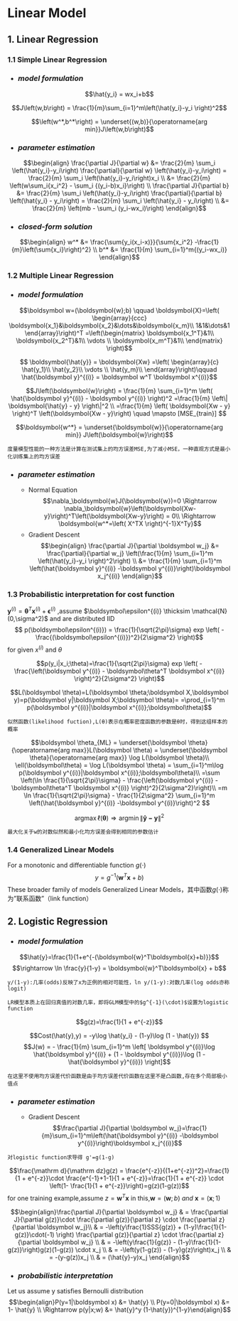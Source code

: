 
# Linear Model
## 1. Linear Regression
### 1.1 Simple Linear Regression
+ ### *model formulation*


$$\hat{y_i} = wx_i+b$$

$$J\left(w,b\right) = \frac{1}{m}\sum_{i=1}^m\left(\hat{y_i}-y_i \right)^2$$

$$\left(w^*,b^*\right) = \underset{(w,b)}{\operatorname{arg min}}J\left(w,b\right)$$

+ ### *parameter estimation*
$$\begin{align}
\frac{\partial J}{\partial w}
&= \frac{2}{m} \sum_i \left(\hat{y_i}-y_i\right)
    \frac{\partial}{\partial w} \left(\hat{y_i}-y_i\right)
 = \frac{2}{m} \sum_i \left(\hat{y_i}-y_i\right)x_i \\
&= \frac{2}{m} \left(w\sum_i{x_i^2} - \sum_i {(y_i-b)x_i}\right) \\
\frac{\partial J}{\partial b}
&= \frac{2}{m} \sum_i \left(\hat{y_i}-y_i\right)
    \frac{\partial}{\partial b} \left(\hat{y_i} - y_i\right)
 = \frac{2}{m} \sum_i \left(\hat{y_i} - y_i\right) \\
&= \frac{2}{m} \left(mb - \sum_i (y_i-wx_i)\right)
\end{align}$$

+ ### *closed-form solution*
$$\begin{align}
w^* &= \frac{\sum{y_i(x_i-x)}}{\sum{x_i^2} -\frac{1}{m}\left(\sum{x_i}\right)^2} \\
b^* &= \frac{1}{m} \sum_{i=1}^m{(y_i-wx_i)}
\end{align}$$
### 1.2 Multiple Linear Regression
+ ### *model formulation*

$$\boldsymbol w=(\boldsymbol{w};b) \qquad
\boldsymbol{X}=\left(
\begin{array}{ccc}
\boldsymbol{x_1}&\boldsymbol{x_2}&\dots&\boldsymbol{x_m}\\
1&1&\dots&1
\end{array}\right)^T
=\left(\begin{matrix}
\boldsymbol{x_1^T}&1\\
\boldsymbol{x_2^T}&1\\
\vdots \\
\boldsymbol{x_m^T}&1\\
\end{matrix} \right)$$

$$ \boldsymbol{\hat{y}} = \boldsymbol{Xw}
=\left(
\begin{array}{c}
\hat{y_1}\\
\hat{y_2}\\
\vdots \\
\hat{y_m}\\
\end{array}\right)\qquad
\hat{\boldsymbol y}^{(i)} = \boldsymbol w^T \boldsymbol x^{(i)}$$

$$J\left(\boldsymbol{w}\right)  = \frac{1}{m} \sum_{i=1}^m \left( \hat{\boldsymbol y}^{(i)} - \boldsymbol y^{(i)} \right)^2
=\frac{1}{m} \left\| \boldsymbol{\hat{y} - y} \right\|^2 \\
=\frac{1}{m} \left( \boldsymbol{Xw - y} \right)^T \left(\boldsymbol{Xw - y}\right)
\quad \mapsto [MSE_{train}]
$$

$$\boldsymbol{w^*} = \underset{\boldsymbol{w}}{\operatorname{arg min}}
J\left(\boldsymbol{w}\right)$$

```
度量模型性能的一种方法是计算在测试集上的均方误差MSE,为了减小MSE，一种直观方式是最小化训练集上的均方误差
```

+ ### *parameter estimation*
  * Normal Equation
$$\nabla_\boldsymbol{w}J(\boldsymbol{w})=0 \Rightarrow
\nabla_\boldsymbol{w}\left(\boldsymbol{Xw-y}\right)^T\left(\boldsymbol{Xw-y}\right) = 0\\
\Rightarrow \boldsymbol{w^*=\left( X^TX \right)^{-1}X^Ty}$$
  * Gradient Descent
$$\begin{align}
\frac{\partial J}{\partial \boldsymbol w_j}
&= \frac{\partial}{\partial w_j} \left(\frac{1}{m} \sum_{i=1}^m \left(\hat{y_i}-y_i \right)^2\right) \\
&= \frac{1}{m} \sum_{i=1}^m \left(\hat{\boldsymbol y}^{(i)} -\boldsymbol y^{(i)}\right)\boldsymbol x_j^{(i)}
\end{align}$$

### 1.3 Probabilistic interpretation for cost function
$\boldsymbol y^{(i)} = \boldsymbol\theta^T \boldsymbol x^{(i)} + \boldsymbol\epsilon^{(i)}$ ,assume $\boldsymbol\epsilon^{(i)} \thicksim  \mathcal{N}(0,\sigma^2)$ and are distributed IID
$$ p(\boldsymbol\epsilon^{(i)}) = \frac{1}{\sqrt{2\pi}\sigma} exp \left( -\frac{(\boldsymbol\epsilon^{(i)})^2}{2\sigma^2} \right)$$
for given $x^{(i)}$ and $\theta$

$$p(y_i|x_i;\theta)=\frac{1}{\sqrt{2\pi}\sigma}
exp \left( -\frac{\left(\boldsymbol y^{(i)} - \boldsymbol\theta^T \boldsymbol x^{(i)} \right)^2}{2\sigma^2} \right)$$

$$L(\boldsymbol \theta)=L(\boldsymbol \theta;\boldsymbol X,\boldsymbol y)=p(\boldsymbol y|\boldsymbol X;\boldsymbol \theta)=
=\prod_{i=1}^m p(\boldsymbol y^{(i)}|\boldsymbol x^{(i)};\boldsymbol\theta)$$

```
似然函数(likelihood fuction),L(θ)表示在概率密度函数的参数是θ时，得到这组样本的概率
```
$$\boldsymbol \theta_{ML} = \underset{\boldsymbol \theta}{\operatorname{arg max}}L(\boldsymbol \theta) = \underset{\boldsymbol \theta}{\operatorname{arg max}} \log L(\boldsymbol \theta)\\
\ell(\boldsymbol\theta) = \log L(\boldsymbol \theta) = \sum_{i=1}^m\log p(\boldsymbol y^{(i)}|\boldsymbol x^{(i)};\boldsymbol\theta)\\ =\sum \left(\ln \frac{1}{\sqrt{2\pi}\sigma} - \frac{\left(\boldsymbol y^{(i)} - \boldsymbol\theta^T \boldsymbol x^{(i)} \right)^2}{2\sigma^2}\right)\\
=m \ln \frac{1}{\sqrt{2\pi}\sigma} - \frac{1}{2\sigma^2} \sum_{i=1}^m \left(\hat{\boldsymbol y}^{(i)} -\boldsymbol y^{(i)}\right)^2
$$

$$\operatorname{arg max}\ell(\boldsymbol \theta) \Rightarrow \operatorname{arg min}\left\| \boldsymbol{\hat{y} - y} \right\|^2$$

```
最大化关于w的对数似然和最小化均方误差会得到相同的参数估计
```

### 1.4 Generalized Linear Models
For a monotonic and differentiable function $g(\cdot)$
$$y=g^{-1}(\boldsymbol w^T \boldsymbol x+b)$$
These broader family of models Generalized Linear Models，其中函数$g(\cdot)$称为”联系函数”（link function）

## 2. Logistic Regression
+ ### *model formulation*
$$\hat{y}=\frac{1}{1+e^{-(\boldsymbol{w}^T\boldsymbol{x}+b)}}$$
$$\rightarrow \ln \frac{y}{1-y} = \boldsymbol{w}^T\boldsymbol{x} + b$$
```
y/(1-y):几率(odds)反映了x为正例的相对可能性，ln y/(1-y):对数几率(log odds亦称logit)
```
```
LR模型本质上在回归真值的对数几率，即将GLM模型中的$g^{-1}(\cdot)$设置为logistic function
```
$$g(z)=\frac{1}{1 + e^{-z}}$$

$$Cost(\hat{y},y) = -y\log \hat{y_i} - (1-y)\log (1 - \hat{y}) $$
$$J(w) = - \frac{1}{m} \sum_{i=1}^m \left[ \boldsymbol y^{(i)}\log \hat{\boldsymbol y}^{(i)} + (1 - \boldsymbol y^{(i)})\log (1 - \hat{\boldsymbol y}^{(i)}) \right]$$
```
在这里不使用均方误差代价函数是由于均方误差代价函数在这里不是凸函数,存在多个局部极小值点
```

+ ### *parameter estimation*
  * Gradient Descent
$$\frac{\partial J}{\partial \boldsymbol w_j}=\frac{1}{m}\sum_{i=1}^m\left(\hat{\boldsymbol y}^{(i)} -\boldsymbol y^{(i)}\right)\boldsymbol x_j^{(i)}$$
```
对logistic function求导得 g'=g(1-g)
```
$$\frac{\mathrm d}{\mathrm dz}g(z) = \frac{e^{-z}}{(1+e^{-z})^2}=\frac{1}{1 + e^{-z}}\cdot \frac{e^{-1}+1-1}{1 + e^{-z}}=\frac{1}{1 + e^{-z}} \cdot \left(1- \frac{1}{1 + e^{-z}}\right)=g(z)(1-g(z))$$
for one training example,assume $z=\boldsymbol{w}^T\boldsymbol{x}$ in this,$\boldsymbol w=(\boldsymbol w;b)\ and\ \boldsymbol x=(\boldsymbol x;1)$

$$\begin{align}\frac{\partial J}{\partial \boldsymbol w_j}
& = \frac{\partial J}{\partial g(z)}\cdot \frac{\partial g(z)}{\partial z} \cdot  \frac{\partial z}{\partial \boldsymbol w_j}\\
& = -\left(y\frac{1}SSS{g(z)} + (1-y)\frac{1}{1-g(z)}\cdot(-1) \right) \frac{\partial      g(z)}{\partial z} \cdot \frac{\partial z}{\partial \boldsymbol w_j} \\
& = -\left(y\frac{1}{g(z)} - (1-y)\frac{1}{1-g(z)}\right)g(z)(1-g(z)) \cdot x_j \\
& = -\left(y(1-g(z)) - (1-y)g(z)\right)x_j \\
& = -(y-g(z))x_j \\
& = (\hat{y}-y)x_j \end{align}$$

+ ### *probabilistic interpretation*
Let us assume y satisfies Bernoulli distribution
$$\begin{align}P(y=1|\boldsymbol x) &= \hat{y} \\ P(y=0|\boldsymbol x) &= 1- \hat{y} \\
\Rightarrow p(y|x;w) &= \hat{y}^y (1-\hat{y})^{1-y}\end{align}$$

